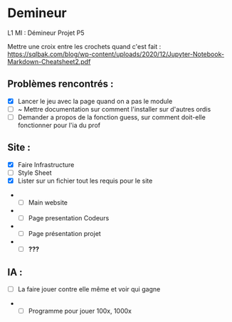 # Demineur
L1 MI : Démineur Projet P5

Mettre une croix entre les crochets quand c'est fait : https://sqlbak.com/blog/wp-content/uploads/2020/12/Jupyter-Notebook-Markdown-Cheatsheet2.pdf
## Problèmes rencontrés : 
- [x] Lancer le jeu avec la page quand on a pas le module
- [ ] ~ Mettre documentation sur comment l'installer sur d'autres ordis
- [ ] Demander a propos de la fonction guess, sur comment doit-elle fonctionner pour l'ia du prof
## Site : 
- [x] Faire Infrastructure 
- [ ] Style Sheet
- [x] Lister sur un fichier tout les requis pour le site
* - [ ] Main website
* - [ ] Page presentation Codeurs
* - [ ] Page présentation projet
* - [ ] **???**

## IA : 
 - [ ] La faire jouer contre elle même et voir qui gagne 
 * - [ ] Programme pour jouer 100x, 1000x 
